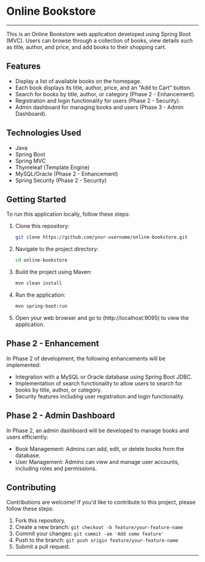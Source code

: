 


# Online Bookstore
---
This is an Online Bookstore web application developed using Spring Boot (MVC). Users can browse through a collection of books, view details such as title, author, and price, and add books to their shopping cart.

## Features

- Display a list of available books on the homepage.
- Each book displays its title, author, price, and an "Add to Cart" button.
- Search for books by title, author, or category (Phase 2 - Enhancement).
- Registration and login functionality for users (Phase 2 - Security).
- Admin dashboard for managing books and users (Phase 3 - Admin Dashboard).

## Technologies Used

- Java
- Spring Boot
- Spring MVC
- Thymeleaf (Template Engine)
- MySQL/Oracle (Phase 2 - Enhancement)
- Spring Security (Phase 2 - Security)

## Getting Started

To run this application locally, follow these steps:

1. Clone this repository:

    ```bash
    git clone https://github.com/your-username/online-bookstore.git
    ```

2. Navigate to the project directory:

    ```bash
    cd online-bookstore
    ```

3. Build the project using Maven:

    ```bash
    mvn clean install
    ```

4. Run the application:

    ```bash
    mvn spring-boot:run
    ```

5. Open your web browser and go to (http://localhost:9095) to view the application.

## Phase 2 - Enhancement

In Phase 2 of development, the following enhancements will be implemented:

- Integration with a MySQL or Oracle database using Spring Boot JDBC.
- Implementation of search functionality to allow users to search for books by title, author, or category.
- Security features including user registration and login functionality.

## Phase 2 - Admin Dashboard

In Phase 2, an admin dashboard will be developed to manage books and users efficiently:

- Book Management: Admins can add, edit, or delete books from the database.
- User Management: Admins can view and manage user accounts, including roles and permissions.

## Contributing

Contributions are welcome! If you'd like to contribute to this project, please follow these steps:

1. Fork this repository.
2. Create a new branch: `git checkout -b feature/your-feature-name`
3. Commit your changes: `git commit -am 'Add some feature'`
4. Push to the branch: `git push origin feature/your-feature-name`
5. Submit a pull request.



---

